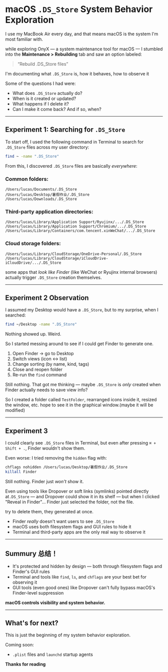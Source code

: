 # macOS `.DS_Store` System Behavior Exploration

I use my MacBook Air every day, and that means macOS is the system I'm most familiar with.

while exploring OnyX — a system maintenance tool for macOS — I stumbled into the **Maintenance > Rebuilding** tab and saw an option labeled:

> “Rebuild .DS_Store files”

I'm documenting what `.DS_Store` is, how it behaves, how to observe it

Some of the questions I had were:

- What does `.DS_Store` actually do?
- When is it created or updated?
- What happens if I delete it?
- Can I make it come back? And if so, when?

---

## Experiment 1: Searching for `.DS_Store`

To start off, I used the following command in Terminal to search for `.DS_Store` files across my user directory:

```bash
find ~ -name ".DS_Store"
```

From this, I discovered `.DS_Store` files are basically *everywhere*:

###  Common folders:

```
/Users/lucas/Documents/.DS_Store
/Users/lucas/Desktop/暑假作业/.DS_Store
/Users/lucas/Downloads/.DS_Store
```

###  Third-party application directories:

```
/Users/lucas/Library/Application Support/Ryujinx/.../.DS_Store
/Users/lucas/Library/Application Support/Chromium/.../.DS_Store
/Users/lucas/Library/Containers/com.tencent.xinWeChat/.../.DS_Store
```

### Cloud storage folders:

```
/Users/lucas/Library/CloudStorage/OneDrive-Personal/.DS_Store
/Users/lucas/Library/CloudStorage/iCloudDrive-iCloudDrive/.../.DS_Store
```

some apps that *look like Finder* (like WeChat or Ryujinx internal browsers) actually trigger `.DS_Store` creation themselves.

---

## Experiment 2 Observation

I assumed my Desktop would have a `.DS_Store`, but to my surprise, when I searched:

```bash
find ~/Desktop -name ".DS_Store"
```

Nothing showed up. Weird.

So I started messing around to see if I could get Finder to generate one.

1. Open Finder → go to Desktop
2. Switch views (icon ↔ list)
3. Change sorting (by name, kind, tags)
4. Close and reopen folder
5. Re-run the `find` command

Still nothing. That got me thinking — maybe `.DS_Store` is *only* created when Finder actually needs to save view info?

So I created a folder called `TestFolder`, rearranged icons inside it, resized the window, etc. hope to see it in the graphical window.(maybe it will be modified)

---

## Experiment 3

I could clearly see `.DS_Store` files in Terminal, but even after pressing `⌘ + Shift + .`, Finder wouldn't show them.

Even worse: I tried removing the `hidden` flag with:

```bash
chflags nohidden /Users/lucas/Desktop/暑假作业/.DS_Store
killall Finder
```

Still nothing. Finder just *won't* show it.

Even using tools like Dropover or soft links (symlinks) pointed directly at`.DS_Store` — and Dropover could show it in its shelf — but when I clicked "Reveal in Finder"… Finder just selected the folder, not the file. 

try to delete them, they generated at once.

- Finder *really* doesn't want users to see `.DS_Store`
- macOS uses both filesystem flags and GUI rules to hide it
- Terminal and third-party apps are the only real way to observe it

---

##  Summury 总结！

- It's protected and hidden by design — both through filesystem flags and Finder's GUI rules
- Terminal and tools like `find`, `ls`, and `chflags` are your best bet for observing it
- GUI tools (even good ones) like Dropover can't fully bypass macOS's Finder-level suppression

**macOS controls visibility and system behavior.**

---

## What's for next?

This is just the beginning of my system behavior exploration.

Coming soon:

- `.plist` files and `launchd` startup agents



**Thanks for reading**
